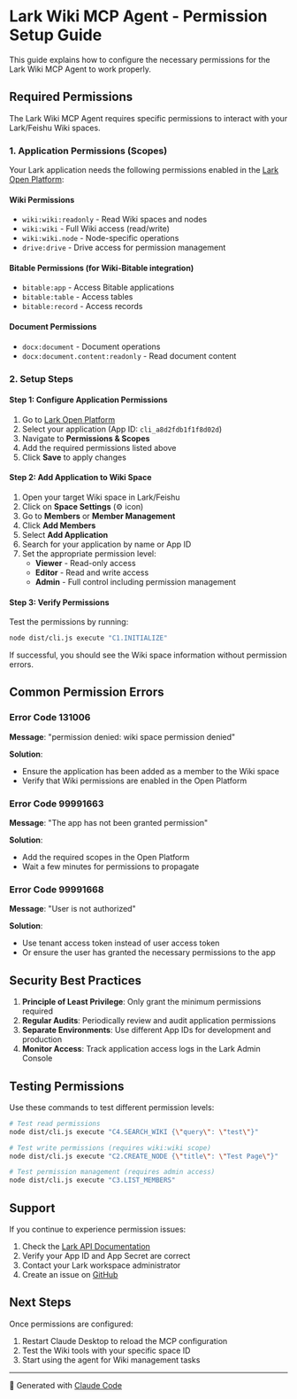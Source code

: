# Lark Wiki MCP Agent - Permission Setup Guide

This guide explains how to configure the necessary permissions for the Lark Wiki MCP Agent to work properly.

## Required Permissions

The Lark Wiki MCP Agent requires specific permissions to interact with your Lark/Feishu Wiki spaces.

### 1. Application Permissions (Scopes)

Your Lark application needs the following permissions enabled in the [Lark Open Platform](https://open.larksuite.com/app):

#### Wiki Permissions
- `wiki:wiki:readonly` - Read Wiki spaces and nodes
- `wiki:wiki` - Full Wiki access (read/write)
- `wiki:wiki.node` - Node-specific operations
- `drive:drive` - Drive access for permission management

#### Bitable Permissions (for Wiki-Bitable integration)
- `bitable:app` - Access Bitable applications
- `bitable:table` - Access tables
- `bitable:record` - Access records

#### Document Permissions
- `docx:document` - Document operations
- `docx:document.content:readonly` - Read document content

### 2. Setup Steps

#### Step 1: Configure Application Permissions

1. Go to [Lark Open Platform](https://open.larksuite.com/app)
2. Select your application (App ID: `cli_a8d2fdb1f1f8d02d`)
3. Navigate to **Permissions & Scopes**
4. Add the required permissions listed above
5. Click **Save** to apply changes

#### Step 2: Add Application to Wiki Space

1. Open your target Wiki space in Lark/Feishu
2. Click on **Space Settings** (⚙️ icon)
3. Go to **Members** or **Member Management**
4. Click **Add Members**
5. Select **Add Application**
6. Search for your application by name or App ID
7. Set the appropriate permission level:
   - **Viewer** - Read-only access
   - **Editor** - Read and write access
   - **Admin** - Full control including permission management

#### Step 3: Verify Permissions

Test the permissions by running:

```bash
node dist/cli.js execute "C1.INITIALIZE"
```

If successful, you should see the Wiki space information without permission errors.

## Common Permission Errors

### Error Code 131006
**Message**: "permission denied: wiki space permission denied"

**Solution**: 
- Ensure the application has been added as a member to the Wiki space
- Verify that Wiki permissions are enabled in the Open Platform

### Error Code 99991663
**Message**: "The app has not been granted permission"

**Solution**:
- Add the required scopes in the Open Platform
- Wait a few minutes for permissions to propagate

### Error Code 99991668
**Message**: "User is not authorized"

**Solution**:
- Use tenant access token instead of user access token
- Or ensure the user has granted the necessary permissions to the app

## Security Best Practices

1. **Principle of Least Privilege**: Only grant the minimum permissions required
2. **Regular Audits**: Periodically review and audit application permissions
3. **Separate Environments**: Use different App IDs for development and production
4. **Monitor Access**: Track application access logs in the Lark Admin Console

## Testing Permissions

Use these commands to test different permission levels:

```bash
# Test read permissions
node dist/cli.js execute "C4.SEARCH_WIKI {\"query\": \"test\"}"

# Test write permissions (requires wiki:wiki scope)
node dist/cli.js execute "C2.CREATE_NODE {\"title\": \"Test Page\"}"

# Test permission management (requires admin access)
node dist/cli.js execute "C3.LIST_MEMBERS"
```

## Support

If you continue to experience permission issues:

1. Check the [Lark API Documentation](https://open.larksuite.com/document)
2. Verify your App ID and App Secret are correct
3. Contact your Lark workspace administrator
4. Create an issue on [GitHub](https://github.com/ShunsukeHayashi/lark-wiki-mcp-agents/issues)

## Next Steps

Once permissions are configured:

1. Restart Claude Desktop to reload the MCP configuration
2. Test the Wiki tools with your specific space ID
3. Start using the agent for Wiki management tasks

---

🤖 Generated with [Claude Code](https://claude.ai/code)